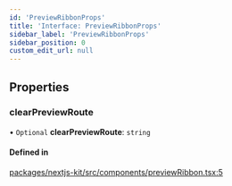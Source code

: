 ```yaml
---
id: 'PreviewRibbonProps'
title: 'Interface: PreviewRibbonProps'
sidebar_label: 'PreviewRibbonProps'
sidebar_position: 0
custom_edit_url: null
---
```


## Properties

### clearPreviewRoute

• `Optional` **clearPreviewRoute**: `string`

#### Defined in

[packages/nextjs-kit/src/components/previewRibbon.tsx:5](https://github.com/pantheon-systems/decoupled-kit-js/blob/5049fc03/packages/nextjs-kit/src/components/previewRibbon.tsx#L5)
